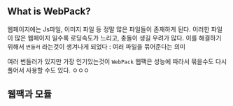 ## What is WebPack?
웹페이지에는 Js파일, 이미지 파일 등 정말 많은 파일들이 존재하게 된다. 이러한 파일이 많은 웹페이지 일수록 로딩속도가 느리고, 충돌이 생길 우려가 많다.
이를 해결하기 위해서 `번들러` 라는것이 생겨나게 되었다 : 여러 파일을 묶어준다는 의미

여러 번들러가 있지만 가장 인기있는것이 `WebPack`
웹팩은 성능에 따라서 묶을수도 다시 풀어서 사용할 수도 있다.
ㅇㅇㅇ

## 웹팩과 모듈
